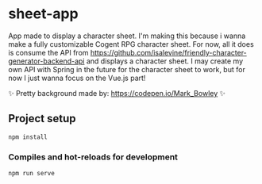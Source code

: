 # sheet-app
App made to display a character sheet.
I'm making this because i wanna make a fully customizable Cogent RPG character sheet. For now, all it does is consume the API from https://github.com/isalevine/friendly-character-generator-backend-api and displays a character sheet. I may create my own API with Spring in the future for the character sheet to work, but for now I just wanna focus on the Vue.js part!

:sparkles: Pretty background made by: https://codepen.io/Mark_Bowley :sparkles:

## Project setup
```
npm install
```

### Compiles and hot-reloads for development
```
npm run serve
```

